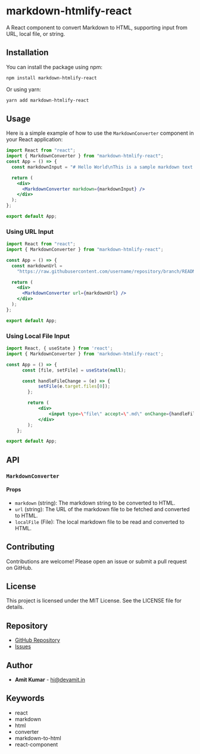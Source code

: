 # markdown-htmlify-react

A React component to convert Markdown to HTML, supporting input from URL, local file, or string.

## Installation

You can install the package using npm:

```bash
npm install markdown-htmlify-react
```

Or using yarn:

```bash
yarn add markdown-htmlify-react
```

## Usage

Here is a simple example of how to use the `MarkdownConverter` component in your React application:

```jsx
import React from "react";
import { MarkdownConverter } from "markdown-htmlify-react";
const App = () => {
  const markdownInput = "# Hello World\nThis is a sample markdown text.";

  return (
    <div>
      <MarkdownConverter markdown={markdownInput} />
    </div>
  );
};

export default App;
```

### Using URL Input

```jsx
import React from "react";
import { MarkdownConverter } from "markdown-htmlify-react";

const App = () => {
  const markdownUrl =
    "https://raw.githubusercontent.com/username/repository/branch/README.md";

  return (
    <div>
      <MarkdownConverter url={markdownUrl} />
    </div>
  );
};

export default App;
```

### Using Local File Input

```jsx
import React, { useState } from 'react';
import { MarkdownConverter } from 'markdown-htmlify-react';

const App = () => {
      const [file, setFile] = useState(null);

      const handleFileChange = (e) => {
            setFile(e.target.files[0]);
        };

        return (
            <div>
                <input type=\"file\" accept=\".md\" onChange={handleFileChange} />      {file && <MarkdownConverter localFile={file} />}
            </div>
        );
    };

export default App;
```

## API

### `MarkdownConverter`

#### Props

- `markdown` (string): The markdown string to be converted to HTML.
- `url` (string): The URL of the markdown file to be fetched and converted to HTML.
- `localFile` (File): The local markdown file to be read and converted to HTML.

## Contributing

Contributions are welcome! Please open an issue or submit a pull request on GitHub.

## License

This project is licensed under the MIT License. See the LICENSE file for details.

## Repository

- [GitHub Repository](https://github.com/Amit2197/markdown-htmlify-react)
- [Issues](https://github.com/Amit2197/markdown-htmlify-react/issues)

## Author

- **Amit Kumar** - [hi@devamit.in](mailto:hi@devamit.in)

## Keywords

- react
- markdown
- html
- converter
- markdown-to-html
- react-component
